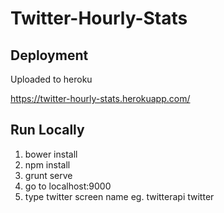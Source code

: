 # Twitter-Hourly-Stats

## Deployment
Uploaded to heroku
 
 <a href="https://twitter-hourly-stats.herokuapp.com/">https://twitter-hourly-stats.herokuapp.com/</a>

## Run Locally
1. bower install
2. npm install
3. grunt serve
4. go to localhost:9000
5. type twitter screen name eg. twitterapi twitter
